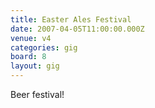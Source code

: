 ```yaml
---
title: Easter Ales Festival
date: 2007-04-05T11:00:00.000Z
venue: v4
categories: gig
board: 8
layout: gig
---
```

Beer festival!